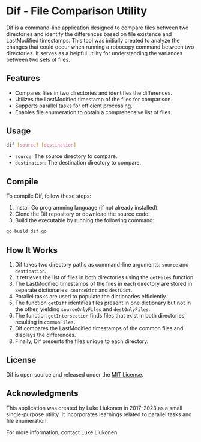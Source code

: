 # Dif - File Comparison Utility

Dif is a command-line application designed to compare files between two directories and identify the differences based on file existence and LastModified timestamps. This tool was initially created to analyze the changes that could occur when running a robocopy command between two directories. It serves as a helpful utility for understanding the variances between two sets of files.

## Features

- Compares files in two directories and identifies the differences.
- Utilizes the LastModified timestamp of the files for comparison.
- Supports parallel tasks for efficient processing.
- Enables file enumeration to obtain a comprehensive list of files.

## Usage
```bash
dif [source] [destination]
```

- `source`: The source directory to compare.
- `destination`: The destination directory to compare.

## Compile

To compile Dif, follow these steps:

1. Install Go programming language (if not already installed).
2. Clone the Dif repository or download the source code.
3. Build the executable by running the following command:

```bash
go build dif.go
```

## How It Works

1. Dif takes two directory paths as command-line arguments: `source` and `destination`.
2. It retrieves the list of files in both directories using the `getFiles` function.
3. The LastModified timestamps of the files in each directory are stored in separate dictionaries: `sourceDict` and `destDict`.
4. Parallel tasks are used to populate the dictionaries efficiently.
5. The function `getDiff` identifies files present in one dictionary but not in the other, yielding `sourceOnlyFiles` and `destOnlyFiles`.
6. The function `getIntersection` finds files that exist in both directories, resulting in `commonFiles`.
7. Dif compares the LastModified timestamps of the common files and displays the differences.
8. Finally, Dif presents the files unique to each directory.

## License

Dif is open source and released under the [MIT License](https://opensource.org/licenses/MIT).

## Acknowledgments

This application was created by Luke Liukonen in 2017-2023 as a small single-purpose utility. It incorporates learnings related to parallel tasks and file enumeration.

For more information, contact Luke Liukonen 
